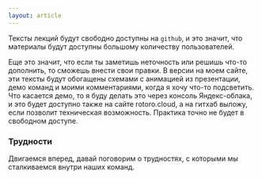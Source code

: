 ```yaml
---
layout: article
---
```


Тексты лекций будут свободно доступны на `github`, и это значит, что материалы будут доступны большому количеству пользователей.

Еще это значит, что если ты заметишь неточность или решишь что-то дополнить, то сможешь внести свои правки. В версии на моем сайте, эти тексты будут обогащены схемами с анимацией из презентации, демо команд и моими комментариями, когда я хочу что-то подсветить. Что касается демо, то я буду делать это через консоль Яндекс-облака, и это будет доступно также на сайте rotoro.cloud, а на гитхаб выложу, если позволит техническая возможность. Практика точно не будет в свободном доступе.

### Трудности

Двигаемся вперед, давай поговорим о трудностях, с которыми мы сталкиваемся внутри наших команд.
